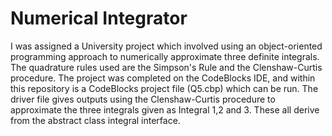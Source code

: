 # Numerical Integrator
I was assigned a University project which involved using an object-oriented programming approach to numerically approximate three definite integrals. The quadrature rules used are the Simpson's Rule and the Clenshaw-Curtis procedure. The project was completed on the CodeBlocks IDE, and within this repository is a CodeBlocks project file (Q5.cbp) which can be run. The driver file gives outputs using the Clenshaw-Curtis procedure to approximate the three integrals given as Integral 1,2 and 3. These all derive from the abstract class integral interface.
